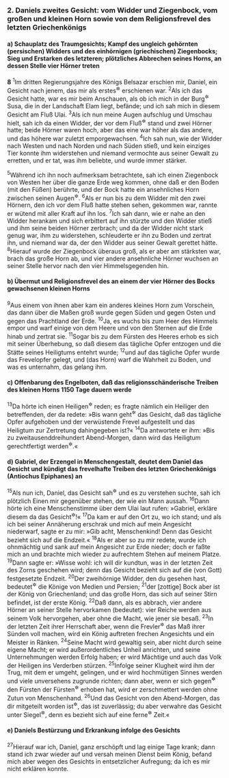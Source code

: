 ### 2. Daniels zweites Gesicht: vom Widder und Ziegenbock, vom großen und kleinen Horn sowie von dem Religionsfrevel des letzten Griechenkönigs

#### a) Schauplatz des Traumgesichts; Kampf des ungleich gehörnten (persischen) Widders und des einhörnigen (griechischen) Ziegenbocks; Sieg und Erstarken des letzteren; plötzliches Abbrechen seines Horns, an dessen Stelle vier Hörner treten

__8__
<sup>1</sup>Im dritten Regierungsjahre des Königs Belsazar erschien mir, Daniel, ein Gesicht nach jenem, das mir als erstes<sup title="= schon früher">&#x2732;</sup> erschienen war.
<sup>2</sup>Als ich das Gesicht hatte, war es mir beim Anschauen, als ob ich mich in der Burg<sup title="= Residenz">&#x2732;</sup> Susa, die in der Landschaft Elam liegt, befände; und ich sah mich in diesem Gesicht am Fluß Ulai.
<sup>3</sup>Als ich nun meine Augen aufschlug und Umschau hielt, sah ich da einen Widder, der vor dem Fluß<sup title="= am Ufer des Flusses">&#x2732;</sup> stand und zwei Hörner hatte; beide Hörner waren hoch, aber das eine war höher als das andere, und das höhere war zuletzt emporgewachsen.
<sup>4</sup>Ich sah nun, wie der Widder nach Westen und nach Norden und nach Süden stieß, und kein einziges Tier konnte ihm widerstehen und niemand vermochte aus seiner Gewalt zu erretten, und er tat, was ihm beliebte, und wurde immer stärker.

<sup>5</sup>Während ich ihn noch aufmerksam betrachtete, sah ich einen Ziegenbock von Westen her über die ganze Erde weg kommen, ohne daß er den Boden (mit den Füßen) berührte, und der Bock hatte ein ansehnliches Horn zwischen seinen Augen<sup title="= auf der Stirn">&#x2732;</sup>.
<sup>6</sup>Als er nun bis zu dem Widder mit den zwei Hörnern, den ich vor dem Fluß hatte stehen sehen, gekommen war, rannte er wütend mit aller Kraft auf ihn los.
<sup>7</sup>Ich sah dann, wie er nahe an den Widder herankam und sich erbittert auf ihn stürzte und den Widder stieß und ihm seine beiden Hörner zerbrach; und da der Widder nicht stark genug war, ihm zu widerstehen, schleuderte er ihn zu Boden und zertrat ihn, und niemand war da, der den Widder aus seiner Gewalt gerettet hätte.
<sup>8</sup>Hierauf wurde der Ziegenbock überaus groß, als er aber am stärksten war, brach das große Horn ab, und vier andere ansehnliche Hörner wuchsen an seiner Stelle hervor nach den vier Himmelsgegenden hin.

#### b) Übermut und Religionsfrevel des an einem der vier Hörner des Bocks gewachsenen kleinen Horns

<sup>9</sup>Aus einem von ihnen aber kam ein anderes kleines Horn zum Vorschein, das dann über die Maßen groß wurde gegen Süden und gegen Osten und gegen das Prachtland der Erde.
<sup>10</sup>Ja, es wuchs bis zum Heer des Himmels empor und warf einige von dem Heere und von den Sternen auf die Erde hinab und zertrat sie.
<sup>11</sup>Sogar bis zu dem Fürsten des Heeres erhob es sich mit seiner Überhebung, so daß diesem das tägliche Opfer entzogen und die Stätte seines Heiligtums entehrt wurde;
<sup>12</sup>und auf das tägliche Opfer wurde das Frevelopfer gelegt, und (das Horn) warf die Wahrheit zu Boden, und was es unternahm, das gelang ihm.

#### c) Offenbarung des Engelboten, daß das religionsschänderische Treiben des kleinen Horns 1150 Tage dauern werde

<sup>13</sup>Da hörte ich einen Heiligen<sup title="= Engel">&#x2732;</sup> reden; es fragte nämlich ein Heiliger den betreffenden, der da redete: »Bis wann geht<sup title="oder: wie lange gilt">&#x2732;</sup> das Gesicht, daß das tägliche Opfer aufgehoben und der verwüstende Frevel aufgestellt und das Heiligtum zur Zertretung dahingegeben ist?«
<sup>14</sup>Da antwortete er ihm: »Bis zu zweitausenddreihundert Abend-Morgen, dann wird das Heiligtum gerechtfertigt werden<sup title="= wieder zu seinem Recht kommen">&#x2732;</sup>.«

#### d) Gabriel, der Erzengel in Menschengestalt, deutet dem Daniel das Gesicht und kündigt das frevelhafte Treiben des letzten Griechenkönigs (Antiochus Epiphanes) an

<sup>15</sup>Als nun ich, Daniel, das Gesicht sah<sup title="oder: gesehen hatte">&#x2732;</sup> und es zu verstehen suchte, sah ich plötzlich Einen mir gegenüber stehen, der wie ein Mann aussah.
<sup>16</sup>Dann hörte ich eine Menschenstimme über dem Ulai laut rufen: »Gabriel, erkläre diesem da das Gesicht<sup title="oder: die Erscheinung">&#x2732;</sup>!«
<sup>17</sup>Da kam er auf den Ort zu, wo ich stand; und als ich bei seiner Annäherung erschrak und mich auf mein Angesicht niederwarf, sagte er zu mir: »Gib acht, Menschenkind! Denn das Gesicht bezieht sich auf die Endzeit.«
<sup>18</sup>Als er aber so zu mir redete, wurde ich ohnmächtig und sank auf mein Angesicht zur Erde nieder; doch er faßte mich an und brachte mich wieder zu aufrechtem Stehen auf meinem Platze.
<sup>19</sup>Dann sagte er: »Wisse wohl: ich will dir kundtun, was in der letzten Zeit des Zorns geschehen wird; denn das Gesicht bezieht sich auf die (von Gott) festgesetzte Endzeit.
<sup>20</sup>Der zweihörnige Widder, den du gesehen hast, bedeutet<sup title="oder: das sind">&#x2732;</sup> die Könige von Medien und Persien;
<sup>21</sup>der [zottige] Bock aber ist der König von Griechenland; und das große Horn, das sich auf seiner Stirn befindet, ist der erste König.
<sup>22</sup>Daß dann, als es abbrach, vier andere Hörner an seiner Stelle hervorkamen (bedeutet): vier Reiche werden aus seinem Volk hervorgehen, aber ohne die Macht, wie jener sie besaß.
<sup>23</sup>In der letzten Zeit ihrer Herrschaft aber, wenn die Frevler<sup title="= Götzendiener">&#x2732;</sup> das Maß ihrer Sünden voll machen, wird ein König auftreten frechen Angesichts und ein Meister in Ränken.
<sup>24</sup>Seine Macht wird gewaltig sein, aber nicht durch seine eigene Macht; er wird außerordentliches Unheil anrichten, und seine Unternehmungen werden Erfolg haben; er wird Mächtige und auch das Volk der Heiligen ins Verderben stürzen.
<sup>25</sup>Infolge seiner Klugheit wird ihm der Trug, mit dem er umgeht, gelingen, und er wird hochmütigen Sinnes werden und viele unversehens zugrunde richten; dann aber, wenn er sich gegen<sup title="oder: über?">&#x2732;</sup> den Fürsten der Fürsten<sup title="d.h. gegen Gott">&#x2732;</sup> erhoben hat, wird er zerschmettert werden ohne Zutun von Menschenhand.
<sup>26</sup>Und das Gesicht von den Abend-Morgen, das dir mitgeteilt worden ist<sup title="V.14">&#x2732;</sup>, das ist zuverlässig; du aber verwahre das Gesicht unter Siegel<sup title="= geheim">&#x2732;</sup>, denn es bezieht sich auf eine ferne<sup title="= späte">&#x2732;</sup> Zeit.«

#### e) Daniels Bestürzung und Erkrankung infolge des Gesichts

<sup>27</sup>Hierauf war ich, Daniel, ganz erschöpft und lag einige Tage krank; dann stand ich zwar wieder auf und versah meinen Dienst beim König, befand mich aber wegen des Gesichts in entsetzlicher Aufregung; da ich es mir nicht erklären konnte.